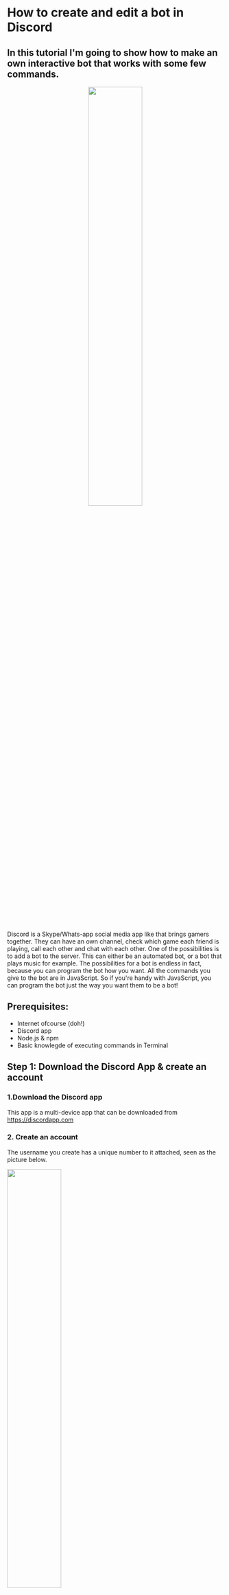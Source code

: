 # How to create and edit a bot in Discord
## In this tutorial I'm going to show how to make an own interactive bot that works with some few commands.
<p align="center">
  <img src="https://miro.medium.com/max/1838/1*L613vjPIEp0o2TeZnEbg0w.jpeg" width="50%" height="50%"/></p>

Discord is a Skype/Whats-app social media app like that brings gamers together. They can have an own channel, check which game each friend is playing, call each other and chat with each other. One of the possibilities is to add a bot to the server. This can either be an automated bot, or a bot that plays music for example. The possibilities for a bot is endless in fact, because you can program the bot how you want. All the commands you give to the bot are in JavaScript. So if you're handy with JavaScript, you can program the bot just the way you want them to be a bot!

## Prerequisites:
- Internet ofcourse (doh!)
- Discord app
- Node.js & npm
- Basic knowlegde of executing commands in Terminal


## Step 1: Download the Discord App & create an account
### 1.Download the Discord app
This app is a multi-device app that can be downloaded from https://discordapp.com

### 2. Create an account
The username you create has a unique number to it attached, seen as the picture below.
<p align="left">
<img src="https://i.ibb.co/qgqwhTh/Screenshot-2019-10-16-at-11-51-55.png" width="50%" height="50%"/></p>

## Step 2: Setting Up Your Own Channel
In order for the bot to be created, we have to make our own server.

### 1. Login to discord
When you are logged into Discord you should see something like this:

<p align="center">
<img src="https://cvws.icloud-content.com/B/AfWkk3-OS5MptLh6RbL_tmm0oYySASER5LhKOGM-AEizAAVg9irpALEC/Screenshot+2019-10-16+at+11.55.13.png?o=At1XYnvPd8u7ssjPhF4zRixOy8TOK_CsCrThhmxNn2O5&v=1&x=3&a=CAogJ6Eg9thPWgwd18Ljw7u7fd08px4HLkIlrXgZEeayBNwSHRDb9Y_13i0Y--zG9d4tIgEAUgS0oYySWgTpALEC&e=1571667687&k=rnSuzGQfAdFzCNnFzs6kgA&fl=&r=8c15db3a-397e-41eb-bfef-c945e14580c9-1&ckc=com.apple.clouddocs&ckz=com.apple.CloudDocs&p=52&s=Kggs8Rszs3fZ1g3PKN2qZMMvlRQ&cd=i"/></p>

### 2. Create a server
For the server to create, we have to click the '+' in the bottom left corner highlighted in red.

Give your server a name and enter the server region. Optionally you could add an image to your server. Once you completed these steps, you should see the server listing.

<p align="center">
<img src="https://cvws.icloud-content.com/B/AVmH7LZQCSgeucARqroxx6lEXf_zAb2l8NaYSBO5251cvXsgYHPFK2en/Screenshot+2019-10-16+at+12.08.44.png?o=AjnaFnt4z5M03JIB-sOTLAmG9wDlzYavwBul9fG1XfAA&v=1&x=3&a=CAogaKythc2GH7mkex9I7BQHf33pQvlzOYtvt9p0NlffGwASHRCWwP_03i0Ytre29d4tIgEAUgREXf_zWgTFK2en&e=1571667418&k=oPNZNqjU131NzUiffI_DbQ&fl=&r=54612dce-f425-4562-a859-a6cce8124eb0-1&ckc=com.apple.clouddocs&ckz=com.apple.CloudDocs&p=52&s=ldbmeXFC3KYIy0BsSj2PzNwBUzs&cd=i"/></p>

Once you've done creating your own server, discord asks to invite friends to your server. Skip this step and voilá! Your own server has been made.

## Step 3: Install Node.js and Npm
### If you already have node.js and npm, you can proceed to step 4.
### 1. Check for node.js and npm
First we need to make sure that we need to make a local directory. To do this, we have to add some lines in the terminal. To open terminal, press CMD + spacebar and search for terminal. If you done this correct, the terminal should show up as the image above.

<img src="https://lh3.googleusercontent.com/dFrVaG3ZNfBd_TGNx5mcFeE1FdJH-cV9R0NfAC7p_RBaurLWiAJ6ntuCzZ-X3wVztrKLs2rUCs6DOlkwNMjoh3nY1JtzcCNm1ianwkfaDVTayfSjxh6rxREZQjUW3ZtjKkDlKLcGvRemH44HiV9ND376Ebdlv6bQfjQsfItr-gD3m2_C7z_H2_CuRryWejdTYS5k765oizJZ_CS0Ee3340BPTLeiNvRGNI9gQx_HkCrGJaoP9NeL24H7nZZySGvWp7kmzdzJhbNpRXQjk7J2J8vNbmsdUG3VbQm1c_LkJ20przcqurMrIwHuEu3M5yP5WC4CPuO_nGf5d51WZcjpgIo21NtPt3f_6T-2SYsmyRRe0ercQGlDgtwjTU1EFRHb_ewAcSpANnHe7vybH4khf0On4_wbfUNVAO15VIQ-RoqY8dhjAN5zPhGe0RsnuLEq1gHJC_-Tkeczm0GM73OKDOGv2Xcml2kBYZ2X2Owyo8-lO5Cr4OCHCLZgGEGgVoA5MzrrmCw0Guxrzngi46gH2yOEjmqD-5lIqKVj9nAOcfOE1L8gy7OptgQDWM4XODbAwofIDqPKzUNqy216KMjkv_LbvMTDQpXA5q-1cVwGx1SWuj23XPp_ZYmgjPxAcMhQWguGn2PjAuW3zrCnFVjIWLrDvznqg8kJlzwnVdKWmjqL49m2c-TrazXbvBY-i2HXEnPhs2ViLkhzMFd8Do5tRxP_ofxrMct_NSVJYN0zsg6WJ1Q=w1138-h724-no" width="50%" height="50%" /></p>

To check whether you've installed node.js and npm, type the following code:

**For node.js:**

```node -v```

**For npm:**

```npm -v```

If you both have node.js installed and npm, you shoud see the version.

<img src="https://lh3.googleusercontent.com/Wn3cKZ_1cdphxXZSBmL_qlg241uVMTU00StnCON1x2MDNOw15Lh_ufxNCL3yn-eYQH_jRsNLEK8Mh_p9G8qn6AT2OkSzQmlCRBu-li1sknZNqWJTg2vE6Ib1Zqu9YcjTNmVj_qak49uhVA9rGaDbPQ1MRgpNBK0jw0n9claWtaAlq7cM6hYvEiRt2NFMVLfSgmbzNWvY3of8-g4OMPJK4jLpWuhUdztoMmq1xO2rLxNre9HU0Ra443_vilTIF6paOkITGPtChf7klMjA0OX_PFSPKBEGaufqYtbtrQUrl1PYXgLjaI8IlzODbJGd-m28gFfURRtJ48MqqrvKPLg-YzTkj2MUdJw9FEQGWJTks1MyFTt2cxh06hsP9M2wxfi-Q2JbpF6kOjZ6DnsGzDxmOtAoLTXL0EXCZKeIGzyRULrAF6qk1W5_W0G77iRebUAYfJ_BqWo4HYFP0W4QrvOEDP-0jWxvdgWBqkpP-7UqJh6nRCcOQm9XZpUa9lN_BoN9tFh2SGTPiJP8EmEEM-RgO8buirQfKLrARc6anvUsDWXmYjOKq5oijq5mRJuPnSuY-jyQEEHk1Z961a8UB0v2L_XAd5QIqqNbigPRyO2XFMI5mFx-xvTV-RDdHjyMpnz-DmOxHSr6drsRvQGDEabzW2muykmsry3uUywaR2mv76-yFXeegMBlkyRuWZAJAaDlxbkpBAkeyNJlM5vig6CFyKmx-G1AOEIdh78bBji2h_Vt4c0=w1134-h654-no" width="50%" height="50%" /></p>

If not, install both node.js and npm by entering the following code (node.js will be installed along with npm):

**For npm:**

```npm install npm@latest -g```

For a full guide on how to install node.js and npm: https://nodejs.dev/how-to-install-nodejs

## Step 4: Create the Bot
We need to make an application and bot in order for our bot to work. We also need to send it to our discord server in order for it to show.

### 1. Create the application & bot:
First, head to discordapp.com/developers/applications/me. Log in with your account. Click New Application to get started, and give your application a name then click create. On the left tab, select Bot. Create the bot. If the bot is created, you will receive a message in the picture above that the bot has been created.

<img src="https://photos.google.com/share/AF1QipPOiCaoDnBDYWDjH9z2zoO5RBj4Lpy8jpAfTuAQFMt-sBLi_mu0NJ7NLXUgZNgpYQ/photo/AF1QipNfd-cqpvo-DEp9xQp2HbIi_mvPbtKMiABN-fOY?key=VHVOamZGVmFfNEl5Rng3REhJMXFUU2ZEZVZFTEln" width="50%" height="50%"/></p>

### 2. Send the bot to your Discord server.
In the first tab of www.discordapp.com/developers, select OAuth2. Scroll a bit down and select bot from the Scope list.

<img src="https://photos.google.com/share/AF1QipPOiCaoDnBDYWDjH9z2zoO5RBj4Lpy8jpAfTuAQFMt-sBLi_mu0NJ7NLXUgZNgpYQ/photo/AF1QipNNILERhp_4pD3oWb-r7u0aNxjGAsyBcxZuj9SW?key=VHVOamZGVmFfNEl5Rng3REhJMXFUU2ZEZVZFTEln"/></p>

Then, in the list beneath, tick the following boxes:

<img src="https://photos.google.com/share/AF1QipPOiCaoDnBDYWDjH9z2zoO5RBj4Lpy8jpAfTuAQFMt-sBLi_mu0NJ7NLXUgZNgpYQ/photo/AF1QipM9r1Z0Skxxw3SgcQy8fr9oKjCcJ_gGiDS4iZTM?key=VHVOamZGVmFfNEl5Rng3REhJMXFUU2ZEZVZFTEln"/></p>

At last, copy the link between the scope and permissions on the same page and paste in in your webbrowser's address bar.


## Step 5: Create a Local Directory
We need to make a folder on your pc that will store all of your bot's files. Name it something like discordBot or something that can recognized easily.

### 1. Create a folder and three files
We have to create three in that folder.

Execute the following code in the terminal by opening the terminal again using CMD + spacebar and search for 'Terminal':

```mkdir discordBot```

Navigate though the folder by typing in the following code:

```cd discordBot```

Then type the following line:

```npm init -y```

This will create a package.json file inside the project folder.

Let’s start first by installing a well known Javascript library for interacting with Discord API called discord.js. Type in:

```npm install --save discord.js```

Ignore the warnings for now.



### 2. Creating a file for the token
Using any text editor, create a file and name it "auth.json".

Paste the following code:

```
{
“token”: “Your Bot Token”
}
```

Then, replace the "Your Bot Token" with your token. This can be found at: https://discordapp.com/developers/applications/

Login, Click Client Secret and replace the Bot Token.

Save the file and make a new file.

The next file, name this file package.json, paste the following code:

```{

“name”: “discordBot”,

“version”: “1.0.0”,

“description”: “My First Discord Bot”,

“main”: “bot.js”,

“author”: “Your Name”,

“dependencies”: {}

}
```

Replace the author name with the name you want.
Save this file as “package.json” in your Discord bot folder.

At last, the last .json file will be called bot.js and paste the following code:

```
const Discord = require('discord.js');
const client = new Discord.Client();
const auth = require('./auth.json');client.on('ready', () => {
    console.log(`Logged in as ${client.user.tag}!`);
});

client.on('message', msg => {
  if (msg.content === 'ping') {
    msg.reply('pong');
  }
});client.login(auth.token);
```

Save this last text file as “bot.js” in your Discord bot folder. I added a simple command that if you say "ping", the bot will reply with "Pong!"


## Step 6: Last Step & Testing the Bot
### 1. Open terminal
In the Terminal, we need to check if we did everything correctly. Navigate to the folder by typing in the following command:

```cd discordBot```

### 2. Run the bot!
Then at last, run the command as shown below:

```node bot.js```

If you've done everything, it should say: Logged in as discordBot#xxxx!

Et voilà! the bot has been made for your discord server! You can message "Ping" in the channel to get a reply "Pong!"

This is just a basic bot for your discord channel. For more cool ideas check out: https://beebom.com/useful-discord-bots/
